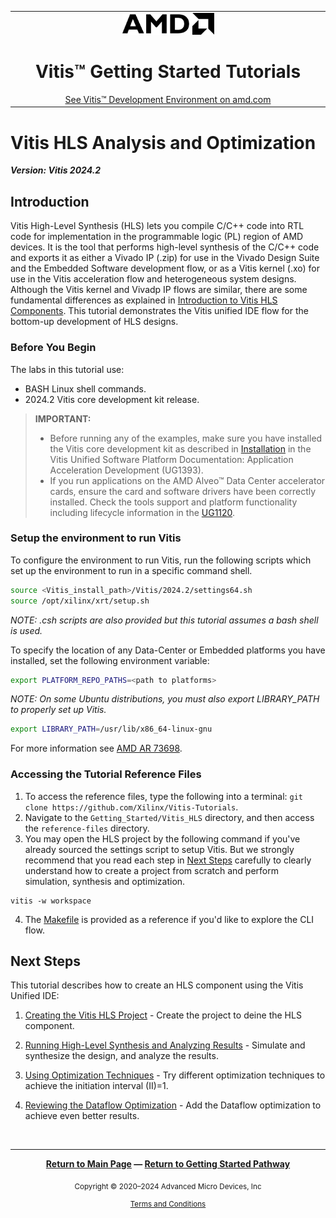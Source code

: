 ﻿<table class="sphinxhide" width="100%">
 <tr>
   <td align="center"><img src="https://raw.githubusercontent.com/Xilinx/Image-Collateral/main/xilinx-logo.png" width="30%"/><h1> Vitis™ Getting Started Tutorials </h1>
   <a href="https://www.amd.com/en/products/software/adaptive-socs-and-fpgas/vitis.html">See Vitis™ Development Environment on amd.com</a> </td>
 </tr>
</table>

# Vitis HLS Analysis and Optimization

***Version: Vitis 2024.2***

## Introduction

Vitis High-Level Synthesis (HLS) lets you compile C/C++ code into RTL code for implementation in the programmable logic (PL) region of AMD devices. It is the tool that performs high-level synthesis of the C/C++ code and exports it as either a Vivado IP (.zip) for use in the Vivado Design Suite and the Embedded Software development flow, or as a Vitis kernel (.xo) for use in the Vitis acceleration flow and heterogeneous system designs. Although the Vitis kernel and Vivadp IP flows are similar, there are some fundamental differences as explained in [Introduction to Vitis HLS Components](https://docs.amd.com/r/en-US/ug1399-vitis-hls/Introduction-to-Vitis-HLS-Components). This tutorial demonstrates the Vitis unified IDE flow for the bottom-up development of HLS designs.


### Before You Begin

The labs in this tutorial use:

* BASH Linux shell commands.
* 2024.2 Vitis core development kit release.

>**IMPORTANT:**  
>
> * Before running any of the examples, make sure you have installed the Vitis core development kit as described in [Installation](https://docs.amd.com/r/en-US/ug1393-vitis-application-acceleration/Installation) in the Vitis Unified Software Platform Documentation: Application Acceleration Development (UG1393).
>* If you run applications on the AMD Alveo™ Data Center accelerator cards, ensure the card and software drivers have been correctly installed. Check the tools support and platform functionality including lifecycle information in the [UG1120](https://docs.amd.com/r/en-US/ug1120-alveo-platforms).

### Setup the environment to run Vitis

To configure the environment to run Vitis, run the following scripts which set up the environment to run in a specific command shell.

```bash
source <Vitis_install_path>/Vitis/2024.2/settings64.sh
source /opt/xilinx/xrt/setup.sh
```

*NOTE: .csh scripts are also provided but this tutorial assumes a bash shell is used.*

To specify the location of any Data-Center or Embedded platforms you have installed, set the following environment variable:

```bash
export PLATFORM_REPO_PATHS=<path to platforms>
```

*NOTE: On some Ubuntu distributions, you must also export LIBRARY_PATH to properly set up Vitis.*

```bash
export LIBRARY_PATH=/usr/lib/x86_64-linux-gnu
```

For more information see [AMD AR 73698](https://www.xilinx.com/support/answers/73698.html).

### Accessing the Tutorial Reference Files

1. To access the reference files, type the following into a terminal: `git clone https://github.com/Xilinx/Vitis-Tutorials`.
2. Navigate to the `Getting_Started/Vitis_HLS` directory, and then access the `reference-files` directory.
3. You may open the HLS project by the following command if you've already sourced the settings script to setup Vitis.  But we strongly recommend that you read each step in [Next Steps](#next-steps) carefully to clearly understand how to create a project from scratch and perform simulation, synthesis and optimization.
```code
vitis -w workspace
```
4. The [Makefile](./reference-files/Makefile) is provided as a reference if you'd like to explore the CLI flow. 

## Next Steps

This tutorial describes how to create an HLS component using the Vitis Unified IDE:


1. [Creating the Vitis HLS Project](./unified_ide_project.md) - Create the project to deine the HLS component.

2. [Running High-Level Synthesis and Analyzing Results](./unified-synth_and_analysis.md) - Simulate and synthesize the design, and analyze the results.

3. [Using Optimization Techniques](./unified-optimization_techniques.md) - Try different optimization techniques to achieve the initiation interval (II)=1.

4. [Reviewing the Dataflow Optimization](./unified-dataflow_design.md) - Add the Dataflow optimization to achieve even better results.


</br>
<hr/>
<p align="center" class="sphinxhide"><b><a href="./README.md">Return to Main Page</a> — <a href="./../README.md">Return to Getting Started Pathway</a></b></p>


<p class="sphinxhide" align="center"><sub>Copyright © 2020–2024 Advanced Micro Devices, Inc</sub></p>

<p class="sphinxhide" align="center"><sup><a href="https://www.amd.com/en/corporate/copyright">Terms and Conditions</a></sup></p>

